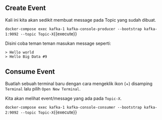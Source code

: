 ## Create Event

Kali ini kita akan sedikit membuat message pada Topic yang sudah dibuat. 

`docker-compose exec kafka-1 kafka-console-producer --bootstrap kafka-1:9092 --topic Topic-X`{{execute}}

Disini coba teman teman masukan message seperti:
```
> Hello world
> Hello Big Data #9
```

## Consume Event

Buatlah sebuah terminal baru dengan cara mengeklik ikon (+) disamping `Terminal` lalu pilih `Open New Terminal`.

Kita akan melihat event/message yang ada pada `Topic-X`.

`docker-compose exec kafka-1 kafka-console-consumer --bootstrap kafka-2:9092 --topic Topic-X`{{execute}}